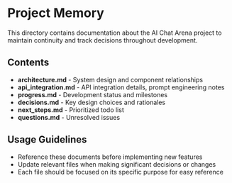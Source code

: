 # Project Memory

This directory contains documentation about the AI Chat Arena project to maintain continuity and track decisions throughout development.

## Contents

- **architecture.md** - System design and component relationships
- **api_integration.md** - API integration details, prompt engineering notes
- **progress.md** - Development status and milestones
- **decisions.md** - Key design choices and rationales
- **next_steps.md** - Prioritized todo list
- **questions.md** - Unresolved issues

## Usage Guidelines

- Reference these documents before implementing new features
- Update relevant files when making significant decisions or changes
- Each file should be focused on its specific purpose for easy reference